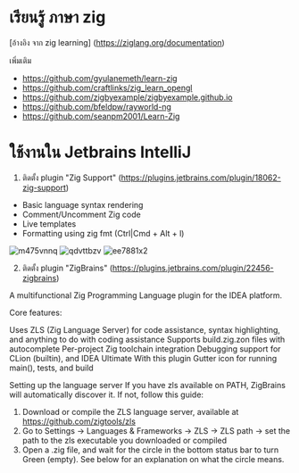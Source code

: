 # เรียนรู้ ภาษา zig
[อ้างอิง จาก zig learning] (https://ziglang.org/documentation)

เพิ่มเติม
- https://github.com/gyulanemeth/learn-zig
- https://github.com/craftlinks/zig_learn_opengl
- https://github.com/zigbyexample/zigbyexample.github.io
- https://github.com/bfeldpw/rayworld-ng
- https://github.com/seanpm2001/Learn-Zig

# ใช้งานใน Jetbrains IntelliJ
1. ติดตั้ง plugin "Zig Support" (https://plugins.jetbrains.com/plugin/18062-zig-support)
  - Basic language syntax rendering
  - Comment/Uncomment Zig code
  - Live templates
  - Formatting using zig fmt (Ctrl|Cmd + Alt + l)
 
![m475vnnq](https://github.com/tanangular/learning_zig/assets/1311673/42111e4b-1e30-4afa-9cad-2536ed6e3652)
![qdvttbzv](https://github.com/tanangular/learning_zig/assets/1311673/f4670d71-7295-4134-ae85-2460e6543052)
![ee7881x2](https://github.com/tanangular/learning_zig/assets/1311673/fd4030d1-646d-480a-91c4-382a7774a18b)

2. ติดตั้ง plugin "ZigBrains" (https://plugins.jetbrains.com/plugin/22456-zigbrains)

A multifunctional Zig Programming Language plugin for the IDEA platform.

Core features:

Uses ZLS (Zig Language Server) for code assistance, syntax highlighting, and anything to do with coding assistance
Supports build.zig.zon files with autocomplete
Per-project Zig toolchain integration
Debugging support for CLion (builtin), and IDEA Ultimate With this plugin
Gutter icon for running main(), tests, and build

Setting up the language server
If you have zls available on PATH, ZigBrains will automatically discover it. If not, follow this guide:

1. Download or compile the ZLS language server, available at https://github.com/zigtools/zls
2. Go to Settings -> Languages & Frameworks -> ZLS -> ZLS path -> set the path to the zls executable you downloaded or compiled
3. Open a .zig file, and wait for the circle in the bottom status bar to turn Green (empty). See below for an explanation on what the circle means.
